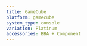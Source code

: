 ```yaml
---
title: GameCube
platform: gamecube
system_type: console
variation: Platinum
accessories: BBA + Component
---
```

